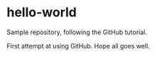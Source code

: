 # hello-world
Sample repository, following the GitHub tutorial.

First attempt at using GitHub.  Hope all goes well.
